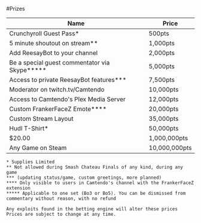 #Prizes

Name  | Price
------------- | -------------
Crunchyroll Guest Pass* | 500pts
5 minute shoutout on stream**  | 1,000pts
Add ReesayBot to your channel | 2,000pts
Be a special guest commentator via Skype***** | 5,000pts
Access to private ReesayBot features*** | 7,500pts
Moderator on twitch.tv/Camtendo | 10,000pts
Access to Camtendo's Plex Media Server | 12,000pts
Custom FrankerFaceZ Emote**** | 20,000pts
Custom Stream Layout | 35,000pts
Hudl T-Shirt* | 50,000pts
$20.00 | 1,000,000pts
Any Game on Steam | 10,000,000pts

```
* Supplies Limited
** Not allowed during Smash Chateau Finals of any kind, during any game
*** (updating status/game, custom greetings, more planned)
**** Only visible to users in Camtendo's channel with the FrankerFaceZ extension
***** Applicable to one set (Bo3 or Bo5). You can be dismissed from commentary without reason, with no refund

Any exploits found in the betting engine will alter these prices
Prices are subject to change at any time.
```
